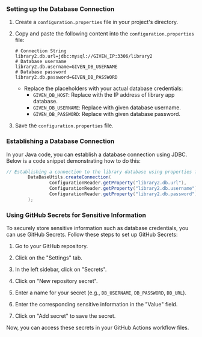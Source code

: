 ### Setting up the Database Connection

1. Create a `configuration.properties` file in your project's directory.

2. Copy and paste the following content into the `configuration.properties` file:

    ```properties
    # Connection String
    library2.db.url=jdbc:mysql://GIVEN_IP:3306/library2
    # Database username
    library2.db.username=GIVEN_DB_USERNAME
    # Database password
    library2.db.password=GIVEN_DB_PASSWORD
    ```

    - Replace the placeholders with your actual database credentials:
        - `GIVEN_DB_HOST`: Replace with the IP address of library app database.
        - `GIVEN_DB_USERNAME`: Replace with given database username.
        - `GIVEN_DB_PASSWORD`: Replace with given database password.

3. Save the `configuration.properties` file.

### Establishing a Database Connection

In your Java code, you can establish a database connection using JDBC. Below is a code snippet demonstrating how to do this:

```java
// Establishing a connection to the library database using properties from a configuration file
        DataBaseUtils.createConnection(
                ConfigurationReader.getProperty("library2.db.url"),
                ConfigurationReader.getProperty("library2.db.username"),
                ConfigurationReader.getProperty("library2.db.password")
        );
```

### Using GitHub Secrets for Sensitive Information

To securely store sensitive information such as database credentials, you can use GitHub Secrets. Follow these steps to set up GitHub Secrets:

1. Go to your GitHub repository.

2. Click on the "Settings" tab.

3. In the left sidebar, click on "Secrets".

4. Click on "New repository secret".

5. Enter a name for your secret (e.g., `DB_USERNAME`, `DB_PASSWORD`, `DB_URL`).

6. Enter the corresponding sensitive information in the "Value" field.

7. Click on "Add secret" to save the secret.

Now, you can access these secrets in your GitHub Actions workflow files.
